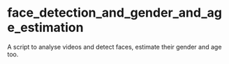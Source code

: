 # face_detection_and_gender_and_age_estimation
A script to analyse videos and detect faces, estimate their gender and age too.
